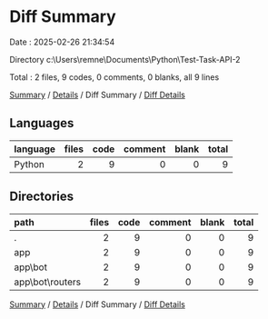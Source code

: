# Diff Summary

Date : 2025-02-26 21:34:54

Directory c:\\Users\\remne\\Documents\\Python\\Test-Task-API-2

Total : 2 files,  9 codes, 0 comments, 0 blanks, all 9 lines

[Summary](results.md) / [Details](details.md) / Diff Summary / [Diff Details](diff-details.md)

## Languages
| language | files | code | comment | blank | total |
| :--- | ---: | ---: | ---: | ---: | ---: |
| Python | 2 | 9 | 0 | 0 | 9 |

## Directories
| path | files | code | comment | blank | total |
| :--- | ---: | ---: | ---: | ---: | ---: |
| . | 2 | 9 | 0 | 0 | 9 |
| app | 2 | 9 | 0 | 0 | 9 |
| app\\bot | 2 | 9 | 0 | 0 | 9 |
| app\\bot\\routers | 2 | 9 | 0 | 0 | 9 |

[Summary](results.md) / [Details](details.md) / Diff Summary / [Diff Details](diff-details.md)